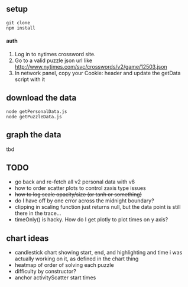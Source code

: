 ## setup
```
git clone
npm install
```

#### auth
1. Log in to nytimes crossword site.
2. Go to a valid puzzle json url like http://www.nytimes.com/svc/crosswords/v2/game/12503.json
3. In network panel, copy your Cookie: header and update the getData script with it

## download the data
```
node getPersonalData.js
node getPuzzleData.js
```

## graph the data
tbd


## TODO
- go back and re-fetch all v2 personal data with v6
- how to order scatter plots to control zaxis type issues
- ~~how to log scale opacity/size (or tanh or something)~~
- do I have off by one error across the midnight boundary?
- clipping in scaling function just returns null, but the data point is still there in the trace...
- timeOnly() is hacky. How do I get plotly to plot times on y axis?


## chart ideas
- candlestick chart showing start, end, and highlighting and time i was actually working on it, as defined in the chart thing
- heatmap of order of solving each puzzle
- difficulty by constructor?
- anchor activityScatter start times
